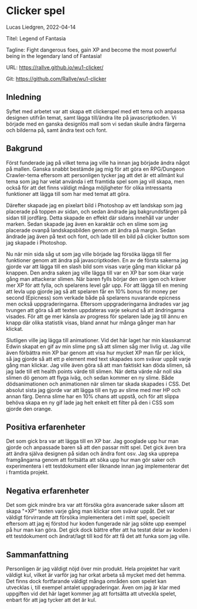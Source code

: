 # Clicker spel

Lucas Liedgren, 2022-04-14

Titel: Legend of Fantasia

Tagline: Fight dangerous foes, gain XP and become the most powerful being in the legendary land of Fantasia!

URL: https://rallve.github.io/wu1-clicker/

Git: https://github.com/Rallve/wu1-clicker

## Inledning

Syftet med arbetet var att skapa ett clickerspel med ett tema och anpassa designen utifrån temat, samt lägga till/ändra lite på javascriptkoden. Vi började med en ganska designlös mall som vi sedan skulle ändra färgerna och bilderna på, samt ändra text och font.

## Bakgrund

Först funderade jag på vilket tema jag ville ha innan jag började ändra något på mallen. Ganska snabbt bestämde jag mig för att göra en RPG/Dungeon Crawler-tema eftersom att personligen tycker jag att det är ett allmänt kul tema som jag har velat använda i ett framtida spel som jag vill skapa, men också för att det finns väldigt många möjligheter för olika intressanta funktioner att lägga till som har med temat att göra.

Därefter skapade jag en pixelart bild i Photoshop av ett landskap som jag placerade på toppen av sidan, och sedan ändrade jag bakgrundsfärgen på sidan till jordfärg. Detta skapade en effekt där sidans innehåll var under marken. Sedan skapade jag även en karaktär och en slime som jag placerade ovanpå landskapsbilden genom att ändra på margin. Sedan ändrade jag även på text och font, och lade 
till en bild på clicker button som jag skapade i Photoshop. 

Nu när min sida såg ut som jag ville började lag försöka lägga till fler funktioner genom att ändra på javascriptkoden. En av de första sakerna jag gjorde var att lägga till en slash bild som visas varje gång man klickar på knappen. Den andra saken jag ville lägga till var en XP bar som ökar varje gång man attackerar slimen. När baren fylls börjar den om igen och kräver mer XP för att fylla, och spelarens level går upp. För att lägga till en mening att levla upp gjorde jag så att spelaren får en 10% bonus för money per second (Epicness) som verkade både på spelarens nuvarande epicness men också uppgraderingarna. Eftersom uppgraderingarna ändrades var jag tvungen att göra så att texten uppdateras varje sekund så att ändringarna visades. För att ge mer känsla av progress för spelaren lade jag till ännu en knapp där olika statistik visas, bland annat hur många gånger man har klickat.

Slutligen ville jag lägga till animationer. Vid det här laget har min klasskamrat Edwin skapat en gif av min slime png så att slimen såg mer livlig ut. Jag ville även förbättra min XP bar genom att visa hur mycket XP man får per klick, så jag gjorde så att ett p element med text skapades som svävar uppåt varje gång man klickar. Jag ville även göra så att man faktiskt kan döda slimen, så jag lade till ett health points värde till slimen. När detta värde når noll ska slimen dö genom att flyga iväg, och sedan kommer en ny slime. Både dödsanimationen och animationen när slimen tar skada skapades i CSS. Det absolut sista jag gjorde var att lägga till en typ av slime med mer HP och annan färg. Denna slime har en 10% chans att uppstå, och för att slippa behöva skapa en ny gif lade jag helt enkelt ett filter på den i CSS som gjorde den orange.

## Positiva erfarenheter

Det som gick bra var att lägga till en XP bar. Jag googlade upp hur man gjorde och anpassade baren så att den passar mitt spel. Det gick även bra att ändra själva designen på sidan och ändra font osv. Jag ska upprepa framgångarna genom att fortsätta att söka upp hur man gör saker och experimentera i ett testdokument eller liknande innan jag implementerar det i framtida projekt.

## Negativa erfarenheter

Det som gick mindre bra var att försöka göra avancerade saker såsom att skapa "+XP" texten varje gång man klickar som svävar uppåt. Det var väldigt förvirrande att försöka implementera det i mitt spel, speciellt eftersom att jag ej förstod hur koden fungerade när jag sökte upp exempel på hur man kan göra. Det gick dock bättre efter att ha testat delar av koden i ett testdokument och ändrat/lagt till kod för att få det att funka som jag ville.

## Sammanfattning

Personligen är jag väldigt nöjd över min produkt. Hela projektet har varit väldigt kul, vilket är varför jag har orkat arbeta så mycket med det hemma. Det finns dock fortfarande väldigt många områden som spelet kan utvecklas i, till exempel antalet uppgraderingar. Även om jag är klar med uppgiften vid det här laget kommer jag att fortsätta att utveckla spelet, enbart för att jag tycker att det är kul.